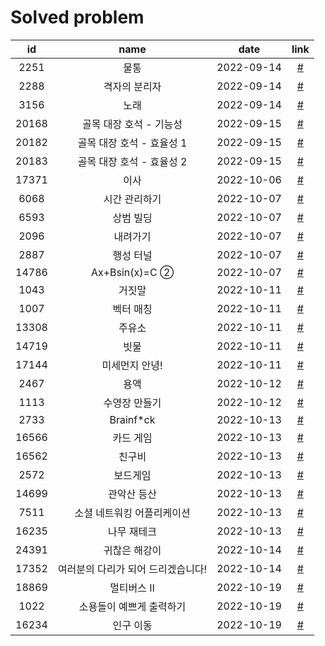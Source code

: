 # Solved problem

|  id   |                name                |    date    |           link            |
| :---: | :--------------------------------: | :--------: | :-----------------------: |
| 2251  |                물통                | 2022-09-14 | [#](https://boj.kr/2251)  |
| 2288  |           격자의 분리자            | 2022-09-14 | [#](https://boj.kr/2288)  |
| 3156  |                노래                | 2022-09-14 | [#](https://boj.kr/3156)  |
| 20168 |      골목 대장 호석 - 기능성       | 2022-09-15 | [#](https://boj.kr/20168) |
| 20182 |     골목 대장 호석 - 효율성 1      | 2022-09-15 | [#](https://boj.kr/20182) |
| 20183 |     골목 대장 호석 - 효율성 2      | 2022-09-15 | [#](https://boj.kr/20183) |
| 17371 |                이사                | 2022-10-06 | [#](https://boj.kr/17371) |
| 6068  |           시간 관리하기            | 2022-10-07 | [#](https://boj.kr/6068)  |
| 6593  |             상범 빌딩              | 2022-10-07 | [#](https://boj.kr/6593)  |
| 2096  |              내려가기              | 2022-10-07 | [#](https://boj.kr/2096)  |
| 2887  |             행성 터널              | 2022-10-07 | [#](https://boj.kr/2887)  |
| 14786 |           Ax+Bsin(x)=C ②           | 2022-10-07 | [#](https://boj.kr/14786) |
| 1043  |               거짓말               | 2022-10-11 | [#](https://boj.kr/1043)  |
| 1007  |             벡터 매칭              | 2022-10-11 | [#](https://boj.kr/1007)  |
| 13308 |               주유소               | 2022-10-11 | [#](https://boj.kr/13308) |
| 14719 |                빗물                | 2022-10-11 | [#](https://boj.kr/14719) |
| 17144 |           미세먼지 안녕!           | 2022-10-11 | [#](https://boj.kr/17144) |
| 2467  |                용액                | 2022-10-12 | [#](https://boj.kr/2467)  |
| 1113  |           수영장 만들기            | 2022-10-12 | [#](https://boj.kr/1113)  |
| 2733  |             Brainf\*ck             | 2022-10-13 | [#](https://boj.kr/2733)  |
| 16566 |             카드 게임              | 2022-10-13 | [#](https://boj.kr/16566) |
| 16562 |               친구비               | 2022-10-13 | [#](https://boj.kr/16562) |
| 2572  |              보드게임              | 2022-10-13 | [#](https://boj.kr/2572)  |
| 14699 |            관악산 등산             | 2022-10-13 | [#](https://boj.kr/14699) |
| 7511  |     소셜 네트워킹 어플리케이션     | 2022-10-13 | [#](https://boj.kr/7511)  |
| 16235 |            나무 재테크             | 2022-10-13 | [#](https://boj.kr/16235) |
| 24391 |           귀찮은 해강이            | 2022-10-14 | [#](https://boj.kr/24391) |
| 17352 | 여러분의 다리가 되어 드리겠습니다! | 2022-10-14 | [#](https://boj.kr/17352) |
| 18869 |             멀티버스 Ⅱ             | 2022-10-19 | [#](https://boj.kr/18869) |
| 1022  |      소용돌이 예쁘게 출력하기      | 2022-10-19 | [#](https://boj.kr/1022)  |
| 16234 |             인구 이동              | 2022-10-19 | [#](https://boj.kr/16234) |
